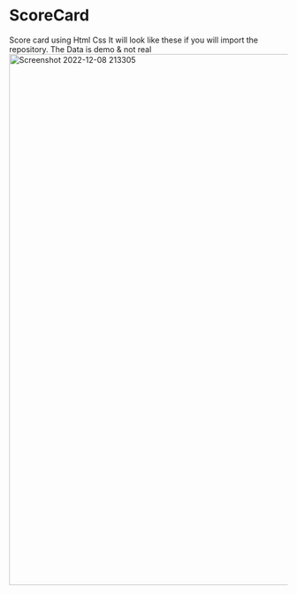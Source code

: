# ScoreCard
Score card using Html Css 
It will look like these if you will import the repository.
The Data is demo & not real
<img width="960" alt="Screenshot 2022-12-08 213305" src="https://user-images.githubusercontent.com/118680705/206498245-39b18f80-80d5-414f-8f3a-f62cc82cbc30.png">
